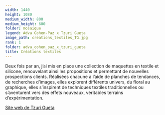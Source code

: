 ```yaml
---
width: 1440
height: 1080
medium_width: 800
medium_height: 600
folder: mosaique
legend: Adva Cohen-Paz x Tzuri Gueta
image_path: creations_textiles_TG.jpg
rank: 1
folder: adva_cohen_paz_x_tzuri_gueta
title: Créations textiles
---
```


Deux fois par an, j’ai mis en place une collection de maquettes en textile et silicone, renouvelant ainsi les propositions et permettant de nouvelles
prospections clients.
Réalisées chacune à l’aide de planches de tendances, de recherches
d’images, elles explorent différents univers, du floral au graphique, elles s’inspirent de techniques textiles traditionnelles ou s’aventurent vers des effets nouveaux, véritables terrains d’expérimentation.

<a target="_blank" href="https://tzurigueta.com/catalogues/">Site web de Tzuri Gueta</a>
